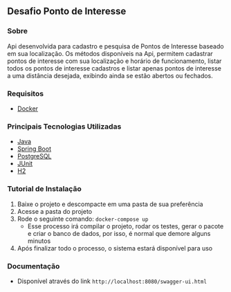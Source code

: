 ## Desafio Ponto de Interesse

### Sobre
Api desenvolvida para cadastro e pesquisa de Pontos de Interesse baseado em sua localização.
Os métodos disponíveis na Api, permitem cadastrar pontos de interesse com sua localização e horário de funcionamento, listar todos os pontos de interesse cadastros e listar apenas pontos de interesse a uma distância desejada, exibindo ainda se estão abertos ou fechados.

### Requisitos
 - [Docker](https://docs.docker.com/)

### Principais Tecnologias Utilizadas
 - [Java](https://www.java.com/pt_BR/)
 - [Spring Boot](https://spring.io/projects/spring-boot)
 - [PostgreSQL](https://www.postgresql.org/)
 - [JUnit](https://junit.org/junit5/)
 - [H2](https://www.h2database.com/html/main.html)

### Tutorial de Instalação
  1) Baixe o projeto e descompacte em uma pasta de sua preferência
  2) Acesse a pasta do projeto
  3) Rode o seguinte comando: ```docker-compose up```
     - Esse processo irá compilar o projeto, rodar os testes, gerar o pacote e criar o banco de dados, por isso, é normal que demore alguns minutos
  4) Após finalizar todo o processo, o sistema estará disponível para uso
  
### Documentação
  - Disponível através do link ```http://localhost:8080/swagger-ui.html```

